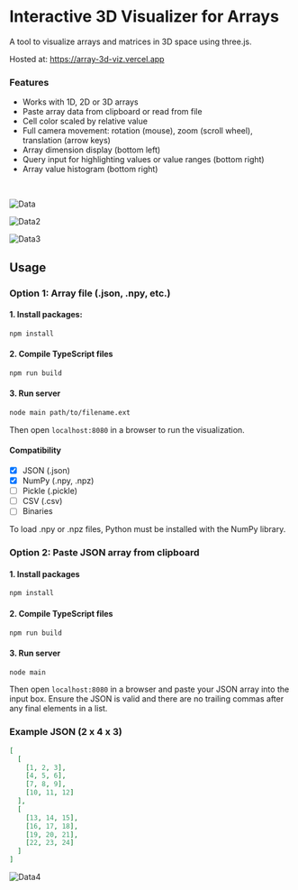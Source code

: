 # Interactive 3D Visualizer for Arrays

A tool to visualize arrays and matrices in 3D space using three.js.

Hosted at: https://array-3d-viz.vercel.app

### Features
- Works with 1D, 2D or 3D arrays
- Paste array data from clipboard or read from file
- Cell color scaled by relative value
- Full camera movement: rotation (mouse), zoom (scroll wheel), translation (arrow keys)
- Array dimension display (bottom left)
- Query input for highlighting values or value ranges (bottom right)
- Array value histogram (bottom right)

<br>

![Data](https://user-images.githubusercontent.com/41476809/179063555-7dbf08d4-ded9-4131-b4bf-b6b619e8e715.png)

![Data2](https://user-images.githubusercontent.com/41476809/179064728-ac07c0d0-3b9e-42d1-a979-85ba35b49aac.png)

![Data3](https://user-images.githubusercontent.com/41476809/179065260-ac1415f9-d0b8-4d4c-b03b-1be5e6d54b50.png)

## Usage 

###  Option 1: Array file (.json, .npy, etc.)

#### 1. Install packages:
```bash
npm install
```
#### 2. Compile TypeScript files
```bash
npm run build
```
#### 3. Run server
```bash
node main path/to/filename.ext
```
Then open <code>localhost:8080</code> in a browser to run the visualization.

#### Compatibility 
- [x] JSON (.json) 
- [x] NumPy (.npy, .npz)
- [ ] Pickle (.pickle)
- [ ] CSV (.csv)
- [ ] Binaries

To load .npy or .npz files, Python must be installed with the NumPy library.

### Option 2: Paste JSON array from clipboard

#### 1. Install packages
```bash
npm install
```
#### 2. Compile TypeScript files
```bash
npm run build
```
#### 3. Run server
```bash
node main
```

Then open <code>localhost:8080</code> in a browser and paste your JSON array into the input box. Ensure the JSON is valid and there are no trailing commas after any final elements in a list.

### Example JSON (2 x 4 x 3)

```json
[
  [
    [1, 2, 3],
    [4, 5, 6],
    [7, 8, 9],
    [10, 11, 12]
  ],
  [
    [13, 14, 15],
    [16, 17, 18],
    [19, 20, 21],
    [22, 23, 24]
  ]
]

```

![Data4](https://user-images.githubusercontent.com/41476809/179065871-d10666a7-6091-49f8-a26f-01cfd9bca5a2.png)
